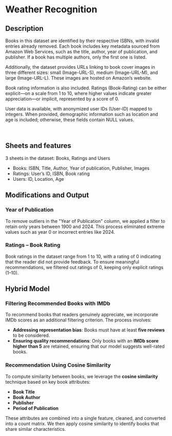 <h1>Weather Recognition</h1>

<h2>Description</h2>
Books in this dataset are identified by their respective ISBNs, with invalid entries already removed. Each book includes key metadata sourced from Amazon Web Services, such as the title, author, year of publication, and publisher. If a book has multiple authors, only the first one is listed.  

Additionally, the dataset provides URLs linking to book cover images in three different sizes: small (Image-URL-S), medium (Image-URL-M), and large (Image-URL-L). These images are hosted on Amazon’s website.  

Book rating information is also included. Ratings (Book-Rating) can be either explicit—on a scale from 1 to 10, where higher values indicate greater appreciation—or implicit, represented by a score of 0.  

User data is available, with anonymized user IDs (User-ID) mapped to integers. When provided, demographic information such as location and age is included; otherwise, these fields contain NULL values.  


<br />


<h2>Sheets and features</h2>

3 sheets in the dataset: Books, Ratings and Users

- Books:  ISBN,  Title, Author, Year of publication, Publisher, Images
- Ratings: User’s ID, ISBN, Book rating
- Users: ID, Location, Age

<h2>Modifications and Output</h2>

### Year of Publication  
To remove outliers in the "Year of Publication" column, we applied a filter to retain only years between 1900 and 2024. This process eliminated extreme values such as year 0 or incorrect entries like 2024.

### Ratings – Book Rating  
Book ratings in the dataset range from 1 to 10, with a rating of 0 indicating that the reader did not provide feedback. To ensure meaningful recommendations, we filtered out ratings of 0, keeping only explicit ratings (1–10).  

<h2>Hybrid Model</h2>

### Filtering Recommended Books with IMDb  
To recommend books that readers genuinely appreciate, we incorporate IMDb scores as an additional filtering criterion. The process involves:  

- **Addressing representation bias**: Books must have at least **five reviews** to be considered.  
- **Ensuring quality recommendations**: Only books with an **IMDb score higher than 5** are retained, ensuring that our model suggests well-rated books.  

### Recommendation Using Cosine Similarity  
To compute similarity between books, we leverage the **cosine similarity** technique based on key book attributes:  

- **Book Title**  
- **Book Author**  
- **Publisher**  
- **Period of Publication**  

These attributes are combined into a single feature, cleaned, and converted into a count matrix. We then apply cosine similarity to identify books that share similar characteristics.  

